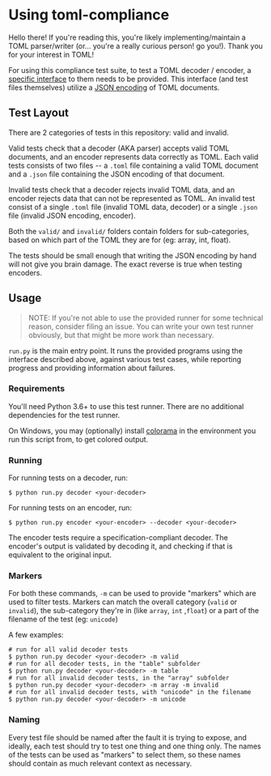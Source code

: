 # Using toml-compliance

Hello there! If you're reading this, you're likely implementing/maintain a TOML parser/writer (or... you're a really curious person! go you!). Thank you for your interest in TOML!

For using this compliance test suite, to test a TOML decoder / encoder, a [specific interface](interfaces.md) to them needs to be provided. This interface (and test files themselves) utilize a [JSON encoding](json-encoding.md) of TOML documents.

## Test Layout

There are 2 categories of tests in this repository: valid and invalid.

Valid tests check that a decoder (AKA parser) accepts valid TOML documents, and an encoder represents data correctly as TOML. Each valid tests consists of two files -- a `.toml` file containing a valid TOML document and a `.json` file containing the JSON encoding of that document.

Invalid tests check that a decoder rejects invalid TOML data, and an encoder rejects data that can not be represented as TOML. An invalid test consist of a single `.toml` file (invalid TOML data, decoder) or a single `.json` file (invalid JSON encoding, encoder).

Both the `valid/` and `invalid/` folders contain folders for sub-categories, based on which part of the TOML they are for (eg: array, int, float).

The tests should be small enough that writing the JSON encoding by hand will not give you brain damage. The exact reverse is true when testing encoders.

## Usage

> NOTE: If you're not able to use the provided runner for some technical reason, consider filing an issue. You can write your own test runner obviously, but that might be more work than necessary.

`run.py` is the main entry point. It runs the provided programs using the interface described above, against various test cases, while reporting progress and providing information about failures.

### Requirements

You'll need Python 3.6+ to use this test runner. There are no additional dependencies for the test runner.

On Windows, you may (optionally) install [colorama](https://pypi.org/project/colorama) in the environment you run this script from, to get colored output.

### Running

For running tests on a decoder, run:

```sh-session
$ python run.py decoder <your-decoder>
```

For running tests on an encoder, run:

```sh-session
$ python run.py encoder <your-encoder> --decoder <your-decoder>
```

The encoder tests require a specification-compliant decoder. The encoder's output is validated by decoding it, and checking if that is equivalent to the original input.

### Markers

For both these commands, `-m` can be used to provide "markers" which are used to filter tests. Markers can match the overall category (`valid` or `invalid`), the sub-category they're in (like `array`, `int` ,`float`) or a part of the filename of the test (eg: `unicode`)

A few examples:

```sh-session
# run for all valid decoder tests
$ python run.py decoder <your-decoder> -m valid
# run for all decoder tests, in the "table" subfolder
$ python run.py decoder <your-decoder> -m table
# run for all invalid decoder tests, in the "array" subfolder
$ python run.py decoder <your-decoder> -m array -m invalid
# run for all invalid decoder tests, with "unicode" in the filename
$ python run.py decoder <your-decoder> -m unicode
```

### Naming

Every test file should be named after the fault it is trying to expose, and ideally, each test should try to test one thing and one thing only. The names of the tests can be used as "markers" to select them, so these names should contain as much relevant context as necessary.
